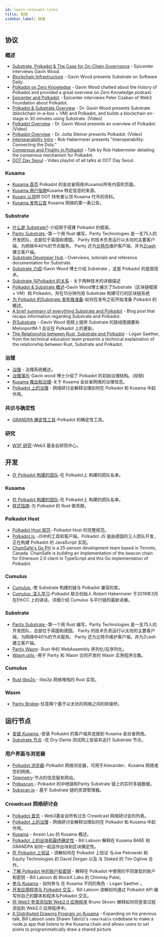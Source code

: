 ```yaml
---
id: learn-relevant-links
title: 链接
sidebar_label: 链接
---
```


## 协议

### 概述

- [Substrate, Polkadot & The Case for On-Chain Governance](https://www.youtube.com/watch?v=eP4mT19S_jg) - Epicenter interviews Gavin Wood.
- [Blockchain Infrastructure](https://softwareengineeringdaily.com/2018/11/26/parity-blockchain-infrastructure-with-gavin-wood/) - Gavin Wood presents Substrate on Software Daily.
- [Polkadot on Zero Knowledge](https://www.zeroknowledge.fm/46) - Gavin Wood chatted about the history of Polkadot and provided a great overview on Zero Knowledge podcast.
- [Epicenter and Polkadot](https://www.youtube.com/watch?v=oiunBLGHlAU) - Epicenter interviews Peter Czaban of Web3 Foundation about Polkadot.
- [Polkadot & Substrate Overview](https://www.youtube.com/watch?v=0IoUZdDi5Is&feature=youtu.be) - Dr. Gavin Wood presents Substrate (blockchain in-a-box + VM) and Polkadot, and builds a blockchain on-stage in 30 minutes using Substrate. (Video)
- [Polkadot Overview](https://youtu.be/lIghiCmHz0U) - Dr. Gavin Wood presents an overview of Polkadot. (Video)
- [Polkadot Overview](https://techcrunch.com/video/fireside-chat-with-jutta-steiner-parity-technologies/) - Dr. Jutta Steiner presents Polkadot. (Video)
- [Interoperability Intro](https://www.youtube.com/watch?v=RSAFHhTwA8Q) - Rob Habermeier presents "Interoperability: Connecting the Dots."
- [Consensus and Finality in Polkadot](https://www.youtube.com/watch?v=qvoAf2uIF3c) - Talk by Rob Habermeier detailing the consensus mechanism for Polkadot.
- [DOT Day Seoul](https://www.youtube.com/playlist?list=PLOyWqupZ-WGt3mA_d9wu74vVe0bM37-39) - Video playlist of all talks at DOT Day Seoul.

### Kusama

- [Kusama 首页](https://kusama.network/) Polkadot 的金丝雀网络(Kusama)所有内容的页面。
- [Kusama 用户指南](https://guide.kusama.network)Kusama 特定信息的来源。
- [ Kusam 认领](https://claim.kusama.network/)供 DOT 持有者认领 Kusama 代币的资料。
- [ Kusama 发布公告](https://medium.com/polkadot-network/kusama-network-7446706b8f4c) Kusama 网络的第一条公告。

### Substrate

- [什么是 Substrate?](https://medium.com/paritytech/what-is-substrate-29af4231d7e0)-介绍用于搭建 Polkadot 的框架。
- [ Parity Substrate ](https://github.com/paritytech/substrate)-第一个用 Rust 编写。Parity Technologies 是一支75人的开发团队，总部位于英国和德国。 Parity 的技术负责运行以太坊的主要客户端，为网络中40％的节点服务。 Parity 还为[比特币](https://github.com/paritytech/parity-bitcoin)维护客户端，并为[Zcash ](https://github.com/ZcashFoundation/zebra)建立客户端。
- [Substrate Developer Hub](https://substrate.dev/docs/en/) - Overviews, tutorials and reference documentation for Substrate.
- [Substrate 介绍](https://youtu.be/iUMZyL5kTwc)-Gavin Wood 博士介绍 Substrate ，这是 Polkadot 的底层技术。
- [Substrate 与Polkadot 的关系](https://medium.com/polkadot-network/a-tale-of-two-technologies-presentation-transcript-e7397c1c7a49) - 关于两种技术的详细描述
- [Polkadot & Substrate 概述](https://www.youtube.com/watchv=0iouzddi5is&feature=youtu.be)-Gavin Wood博士展示了Substrate（区块链框架 + VM）和 Polkadot，并在15分钟内用 Substrate 构建可行的区块链系统
- [为 Polkadot 的Substrate 发布做准备](https://medium.com/polkadot-network/preparing-for-polkadots-launch-with-substrate-cb97819ed815)-如何在发布之前开始准备 Polkadot 的概述。
- [A brief summary of everything Substrate and Polkadot](https://medium.com/polkadot-network/a-brief-summary-of-everything-substrate-and-polkadot-f1f21071499d) - Blog post that recaps information regarding Substrate and Polkadot.
- [在Substrate](https://www.youtube.com/watch?v=IRc5Jma_eH8) - Gavin Wood 视频上提供 Substrate 的路线图摘要和 MelonportM-1 会议在 Polkadot 上的更新。
- [The Relationship between Rust, Substrate and Polkadot](https://www.youtube.com/watch?v=aVW_eG-IH7o&list=PLOyWqupZ-WGuAuS00rK-pebTMAOxW41W8&index=8) - Logan Saether, from the technical education team presents a technical explaination of the relationship between Rust, Substrate and Polkadot.

### 治理

- [治理](learn-governance) - 治理系统概述。
- [治理演示](https://www.youtube.com/watch?v=VsZuDJMmVPY&feature=youtu.be&t=24734)-Gavin wood 博士介绍了 Polkadot 的初始治理结构。(视频)
- [Kusama 推出和治理](https://polkadot.network/kusama-rollout-and-governance/)-关于 Kusama 金丝雀网络的治理信息。
- [Polkadot 上的治理](https://www.crowdcast.io/e/governance-on-polkadot--) - 网络研讨会解释治理如何在 Polkadot 和 Kusama 中起作用。

### 共识与确定性

- [ GRANDPA 确定性工具](https://github.com/w3f/consensus/blob/master/pdf/grandpa.pdf)-Polkadot 的确定性工具。

### 研究

- [ W3F 研究](https://research.web3.foundation)-Web3 基金会研究中心。

## 开发

- [在 Polkadot 构建的团队](https://forum.web3.foundation/t/teams-building-on-polkadot/67)-在 Polkadot上 构建的团队名单。

### Kusama

- [在 Polkadot 构建的团队](https://forum.web3.foundation/t/teams-building-on-polkadot/67)-在 Polkadot上 构建的团队名单。
- [样式指南](https://github.com/paritytech/polkadot/wiki/Style-Guide)-为 Polkadot 的 Rust 做贡献。

### Polkadot Host

- [ Polkadot Host 规范](https://github.com/w3f/polkadot-re-spec/blob/master/polkadot_re_spec.pdf)- Polkadot Host 的完整规范。
- [ Polkadot.js ](https://polkadot.js.org/)-JS中的工具和客户端。Polkadot JS 是由德国的三人团队开发，正在构建 Polkadot 的 JavaScript 实现。
- [ChainSafe's Go PH](https://github.com/ChainSafeSystems/go-pre) is a 25-person development team based in Toronto, Canada. ChainSafe is building an implementation of the beacon chain for Ethereum 2.0 client in TypeScript and this Go implementation of Polkadot.

### Cumulus

- [ Cumulus ](https://github.com/paritytech/cumulus)-使 Substrate 构建的链与 Polkadot 兼容的库。
- [Cumulus: 深入学习](https://www.youtube.com/watch?v=thgtXq5YMOo)-Polkadot 联合创始人 Robert Habermeier 于2019年3月在EthCC 上的讲话，详细介绍 Cumulus 与平行链的最新进展。

### Substrate

- [ Parity Substrate ](https://github.com/paritytech/substrate)-第一个用 Rust 编写。Parity Technologies 是一支75人的开发团队，总部位于英国和德国。 Parity 的技术负责运行以太坊的主要客户端，为网络中40％的节点服务。 Parity 还为比特币维护客户端，并为Zcash 建立客户端。
- [Parity Wasm](https://github.com/paritytech/parity-Wasm)- Rust 中的 WebAssembly 序列化/反序列化。
- [ Wasm utils ](https://github.com/paritytech/Wasm-utils)-用于 Parity 和 Wasm 合同开发的 Wasm 实用程序合集。

### Cumulus

- [ Rust libp2p ](https://github.com/libp2p/rust-libp2p)- libp2p 网络堆栈的 Rust 实现。

### Wasm

- [Parity Bridge](https://github.com/paritytech/parity-bridge)-任意两个基于以太坊的网络之间的转接桥。

## 运行节点

- [安装 Kusama ](https://github.com/paritytech/polkadot#22-install-kusama-canary-network)-安装 Polkadot 的客户端并连接到 Kusama 金丝雀网络。
- [Substrate 节点](https://github.com/paritytech/substrate#joining-the-dried-danta-testnet) -在 Dry-Danta 测试网上安装并运行 Substrate 节点。

### 用户界面与浏览器

- [Polkadot 浏览器](https://polkadot.js.org/apps/#/explorer)-Polkadot 网络浏览器，可用于Alexander、Kusama 网络或您的网络。
- [Telemetry](http://telemetry.polkadot.io/)-节点的信息服务网站。
- [ Polkascan ](http://polkascan.io/) - Polkadot 的中继链和Parity Substrate 链上的实时多链数据。
- [Subscan.io](https://subscan.io) - 基于 Substrate 链的资源管理器。

### Crowdcast 网络研讨会

- [Polkadot 首页](https://www.crowdcast.io/polkadot) - Web3基金会所有过去 Crowdcast 网络研讨会的列表。
- [Polkadot 上的治理](https://www.crowdcast.io/e/governance-on-polkadot--) - 网络研讨会解释治理如何在 Polkadot 和 Kusama 中起作用。
- [Kusama](https://www.crowdcast.io/e/qpz8aran) - Anson Lau 的 Kusama 概述。
- [Polkadot 上的出块和最终确定性](https://www.crowdcast.io/e/polkadot-block-production) - Bill Laboon 解释在 Kusama BABE 和 GRANDPA 如何一起运作出块和区块确定性。
- [在 Polkadot 上验证](https://www.crowdcast.io/e/validating-on-polkadot) - 讲解如何在 Polkadot 上验证 与Joe Petrowski 和 Equity Technologies 的 David Dorgan 以及 与 Staked 的 Tim Ogilvie 合作。
- [了解 Polkadot 中的账户和密钥](https://www.crowdcast.io/e/polkadot-keys) - 解释在 Polkadot 中使用的不同类型的账户和密钥 -  Bill Laboon 和 BlockX Labs 的 Chinmay Patel。
- [参与 Kusama](https://www.crowdcast.io/e/participating-on-kusama) - 如何参与 在 Kusama 不同的角色 -  Logan Saether 。
- [开发应用程序与 Polkadot 交互](https://www.crowdcast.io/e/developing-apps-on-polkadot) 。Bill Laboon 讲解如何通过 Polkadot API 编写你自己的脚本和程序与Polkadot 交互。
- [将 Web3 登录添加到 Web2.0 应用程序](https://www.crowdcast.io/e/web3-logins-workshop) Bruno Skvorc 解释如何将登录过程添加到 Web2.0 应用程序中。
- [A Distributed Drawing Program on Kusama](https://www.crowdcast.io/e/distributed-drawing) - Expanding on his previous talk, Bill Laboon uses Shawn Tabrizi's `remarkable` codebase to make a node.js app that listens to the Kusama chain and allows users to set pixels to programmatically draw a shared picture.
